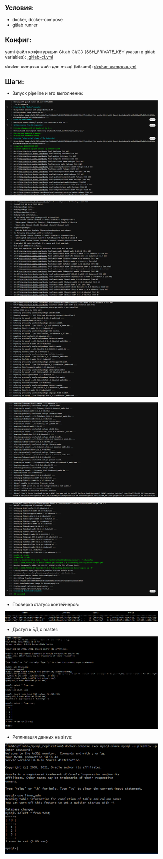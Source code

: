 ## Условия:
- docker, docker-compose
- gitlab runner

## Конфиг:

yaml-файл конфигурации Gitlab CI/CD (SSH_PRIVATE_KEY указан в gitlab variables):
[.gitlab-ci.yml](.gitlab-ci.yml)

docker-compose файл для mysql (bitnami):
[docker-compose.yml](docker-compose.yml)

## Шаги:

- Запуск pipeline и его выполнение:

![linux console](1.png)

![linux console](2.png)

![linux console](3.png)

![linux console](4.png)

![linux console](5.png)

- Проверка статуса контейнеров:

![linux console](6.png)

- Доступ к БД с master:

![linux console](7.png)

- Репликация данных на slave:

![linux console](8.png)
